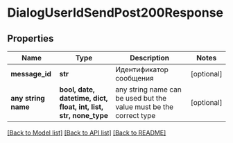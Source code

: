# DialogUserIdSendPost200Response


## Properties
Name | Type | Description | Notes
------------ | ------------- | ------------- | -------------
**message_id** | **str** | Идентификатор сообщения | [optional] 
**any string name** | **bool, date, datetime, dict, float, int, list, str, none_type** | any string name can be used but the value must be the correct type | [optional]

[[Back to Model list]](../README.md#documentation-for-models) [[Back to API list]](../README.md#documentation-for-api-endpoints) [[Back to README]](../README.md)


